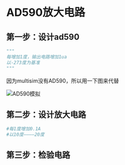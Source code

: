 # AD590放大电路

## 第一步：设计ad590

```python
"""
每增加1度，输出电路增加1ua
以-273度为基准
"""
```

因为multisim没有AD590，所以用一下图来代替

<img src="C:\Users\Mulus\Desktop\AD590模拟.jpg" alt="AD590模拟"  />

## 第二步：设计放大电路

```python
#每1度增加0.1A
#以10度————20度
```

## 第三步：检验电路
